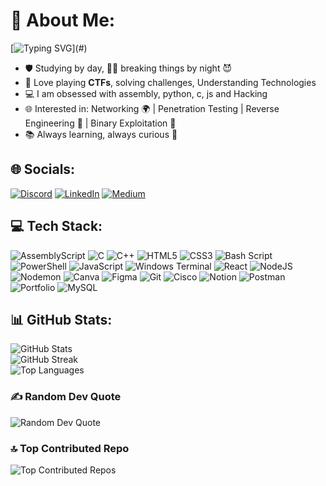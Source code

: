 # 💫 About Me:

[![Typing SVG](https://readme-typing-svg.herokuapp.com?font=Courier+New&duration=2000&pause=500&color=00FF00&multiline=true&width=435&height=180&lines=%24+whoami;Bijaya+Kumal;Cybersecurity+Enthusiast+%7C+CTF+Player+%7C+Code+Breaker;Studying+by+day%2C+hacking+by+night;Skills%3A+Python%2C+C%2FC%2B%2B%2C+Assembly;Interests%3A+Networking%2C+Exploits%2C+Reverse+Engineering%2C+Binary+Exploitation;Always+learning%2C+always+curious;Initializing+profile...;)](#)

- 🛡️ Studying by day, 🕵️‍♂️ breaking things by night 😈
- 🚩 Love playing **CTFs**, solving challenges, Understanding Technologies
- 💻 I am obsessed with assembly, python, c, js and Hacking 
- 🌐 Interested in: Networking 🌍 | Penetration Testing | Reverse Engineering 🔄 | Binary Exploitation 🔐
- 📚 Always learning, always curious 🚀

## 🌐 Socials:
[![Discord](https://img.shields.io/badge/Discord-%237289DA.svg?logo=discord&logoColor=white)](https://discord.gg/1320268411581763627)
[![LinkedIn](https://img.shields.io/badge/LinkedIn-%230077B5.svg?logo=linkedin&logoColor=white)](https://linkedin.com/in/bijaya-kumal)
[![Medium](https://img.shields.io/badge/Medium-12100E?logo=medium&logoColor=white)](https://medium.com/@1conic)

## 💻 Tech Stack:
![AssemblyScript](https://img.shields.io/badge/assembly%20script-%23000000.svg?style=for-the-badge&logo=assemblyscript&logoColor=white)
![C](https://img.shields.io/badge/c-%2300599C.svg?style=for-the-badge&logo=c&logoColor=white)
![C++](https://img.shields.io/badge/c++-%2300599C.svg?style=for-the-badge&logo=c%2B%2B&logoColor=white)
![HTML5](https://img.shields.io/badge/html5-%23E34F26.svg?style=for-the-badge&logo=html5&logoColor=white)
![CSS3](https://img.shields.io/badge/css3-%231572B6.svg?style=for-the-badge&logo=css3&logoColor=white)
![Bash Script](https://img.shields.io/badge/bash_script-%23121011.svg?style=for-the-badge&logo=gnu-bash&logoColor=white)
![PowerShell](https://img.shields.io/badge/PowerShell-%235391FE.svg?style=for-the-badge&logo=powershell&logoColor=white)
![JavaScript](https://img.shields.io/badge/javascript-%23323330.svg?style=for-the-badge&logo=javascript&logoColor=%23F7DF1E)
![Windows Terminal](https://img.shields.io/badge/Windows%20Terminal-%234D4D4D.svg?style=for-the-badge&logo=windows-terminal&logoColor=white)
![React](https://img.shields.io/badge/react-%2320232a.svg?style=for-the-badge&logo=react&logoColor=%2361DAFB)
![NodeJS](https://img.shields.io/badge/node.js-6DA55F?style=for-the-badge&logo=node.js&logoColor=white)
![Nodemon](https://img.shields.io/badge/NODEMON-%23323330.svg?style=for-the-badge&logo=nodemon&logoColor=%BBDEAD)
![Canva](https://img.shields.io/badge/Canva-%2300C4CC.svg?style=for-the-badge&logo=Canva&logoColor=white)
![Figma](https://img.shields.io/badge/figma-%23F24E1E.svg?style=for-the-badge&logo=figma&logoColor=white)
![Git](https://img.shields.io/badge/git-%23F05033.svg?style=for-the-badge&logo=git&logoColor=white)
![Cisco](https://img.shields.io/badge/cisco-%23049fd9.svg?style=for-the-badge&logo=cisco&logoColor=black)
![Notion](https://img.shields.io/badge/Notion-%23000000.svg?style=for-the-badge&logo=notion&logoColor=white)
![Postman](https://img.shields.io/badge/Postman-FF6C37?style=for-the-badge&logo=postman&logoColor=white)
![Portfolio](https://img.shields.io/badge/Portfolio-%23000000.svg?style=for-the-badge&logo=firefox&logoColor=#FF7139)
![MySQL](https://img.shields.io/badge/mysql-4479A1.svg?style=for-the-badge&logo=mysql&logoColor=white)

## 📊 GitHub Stats:
![GitHub Stats](https://github-readme-stats.vercel.app/api?username=12bijaya&theme=dark&hide_border=false&include_all_commits=false&count_private=false)<br>
![GitHub Streak](https://nirzak-streak-stats.vercel.app/?user=12bijaya&theme=dark&hide_border=false)<br>
![Top Languages](https://github-readme-stats.vercel.app/api/top-langs/?username=12bijaya&theme=dark&hide_border=false&include_all_commits=false&count_private=false&layout=compact)

### ✍️ Random Dev Quote
![Random Dev Quote](https://quotes-github-readme.vercel.app/api?type=horizontal&theme=radical)

### 🔝 Top Contributed Repo
![Top Contributed Repos](https://github-contributor-stats.vercel.app/api?username=12bijaya&limit=5&theme=dark&combine_all_yearly_contributions=true)
